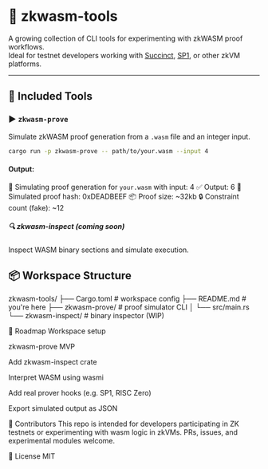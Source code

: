 # 🧪 zkwasm-tools

A growing collection of CLI tools for experimenting with zkWASM proof workflows.  
Ideal for testnet developers working with [Succinct](https://github.com/succinctlabs), [SP1](https://github.com/succinctlabs/sp1), or other zkVM platforms.

---

## 🧰 Included Tools

### ▶️ `zkwasm-prove`

Simulate zkWASM proof generation from a `.wasm` file and an integer input.

```bash
cargo run -p zkwasm-prove -- path/to/your.wasm --input 4
```

#### Output:

🚀 Simulating proof generation for `your.wasm` with input: 4
✅ Output: 6
📜 Simulated proof hash: 0xDEADBEEF
📦 Proof size: ~32kb
🔒 Constraint count (fake): ~12

##### 🔍 zkwasm-inspect (coming soon)

Inspect WASM binary sections and simulate execution.

## 📦 Workspace Structure

zkwasm-tools/
├── Cargo.toml # workspace config
├── README.md # you're here
├── zkwasm-prove/ # proof simulator CLI
│ └── src/main.rs
└── zkwasm-inspect/ # binary inspector (WIP)

📍 Roadmap
Workspace setup

zkwasm-prove MVP

Add zkwasm-inspect crate

Interpret WASM using wasmi

Add real prover hooks (e.g. SP1, RISC Zero)

Export simulated output as JSON

👥 Contributors
This repo is intended for developers participating in ZK testnets or experimenting with wasm logic in zkVMs.
PRs, issues, and experimental modules welcome.

📜 License
MIT
